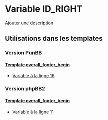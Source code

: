 # Variable ID_RIGHT
[Ajouter une description](https://fa-tvars.appspot.com/var/ID_RIGHT)

## Utilisations dans les templates

### Version PunBB

#### [Template overall_footer_begin](punbb/overall_footer_begin.md#readme)
* [Variable &agrave; la ligne 16](../punbb/overall_footer_begin.tpl#L16)

### Version phpBB2

#### [Template overall_footer_begin](subsilver/overall_footer_begin.md#readme)
* [Variable &agrave; la ligne 11](../subsilver/overall_footer_begin.tpl#L11)